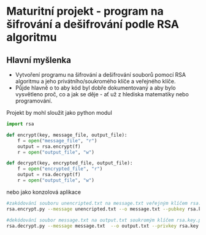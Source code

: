 # Maturitní projekt - program na šifrování a dešifrování podle RSA algoritmu

## Hlavní myšlenka 
- Vytvoření programu na šifrování a dešifrování souborů pomocí RSA algoritmu a jeho privátního/soukromého klíče a veřejného klíče.
- Půjde hlavně o to aby kód byl dobře dokumentovaný a aby bylo vysvětleno proč, co a jak se děje - ať už z hlediska matematiky nebo programování.


Projekt by mohl sloužit jako python modul
```python
import rsa 

def encrypt(key, message_file, output_file):
	f = open("message_file", "r")
	output = rsa.encrypt(f)
	r = open("output_file", "w")

def decrypt(key, encrypted_file, output_file):
	f = open("encrypted_file", "r")
	output = rsa.decrypt(f)
	r = open("output_file", "w")
```
nebo jako konzolová aplikace 
```bash
#zakódování souboru unencripted.txt na message.txt veřejným klíčem rsa.key 
rsa.encrypt.py --message unencripted.txt --o message.txt --pubkey rsa.key

#dekódování soubor message.txt na output.txt soukromým klíčem rsa.key.pub
rsa.decrypt.py --message message.txt  --o output.txt --privkey rsa.key.pub
```

